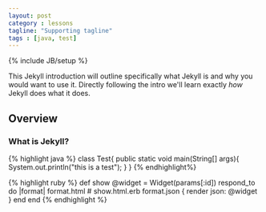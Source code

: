 ```yaml
---
layout: post
category : lessons
tagline: "Supporting tagline"
tags : [java, test]
---
```

{% include JB/setup %}

This Jekyll introduction will outline specifically  what Jekyll is and why you would want to use it.
Directly following the intro we'll learn exactly _how_ Jekyll does what it does.

## Overview 


<!--more-->

### What is Jekyll?
{% highlight java %}
class Test{
	public static void main(String[] args){
		System.out.println("this is a test");
	}
}
{% endhighlight%}

<!-- more -->
{% highlight ruby %}
def show
  @widget = Widget(params[:id])
  respond_to do |format|
    format.html # show.html.erb
    format.json { render json: @widget }
  end
end
{% endhighlight %}
